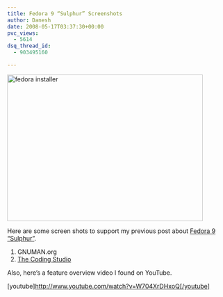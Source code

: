 ```yaml
---
title: Fedora 9 “Sulphur” Screenshots
author: Danesh
date: 2008-05-17T03:37:30+00:00
pvc_views:
  - 5614
dsq_thread_id:
  - 903495160

---
```

[<img loading="lazy" class="alignnone size-full wp-image-570" title="fedora installer" src="/wp-content/uploads/2008/05/fedora_installation1.png" alt="fedora installer" width="450" height="337" />][1]

Here are some screen shots to support my previous post about [Fedora 9 &#8220;Sulphur&#8221;][2].

  1. GNUMAN.org
  2. [The Coding Studio][3]

<!--more-->

Also, here&#8217;s a feature overview video I found on YouTube.

[youtube]http://www.youtube.com/watch?v=W704XrDHxoQ[/youtube]

 [1]: /wp-content/uploads/2008/05/fedora_installation1.png
 [2]: /posts/fedora-9-sulphur-released/
 [3]: http://www.thecodingstudio.com/opensource/linux/screenshots/index.php?linux_distribution_sm=Fedora%209